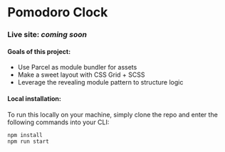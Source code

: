 # Pomodoro Clock

### Live site: _coming soon_

#### Goals of this project:

- Use Parcel as module bundler for assets
- Make a sweet layout with CSS Grid + SCSS
- Leverage the revealing module pattern to structure logic

#### Local installation:

To run this locally on your machine, simply clone the repo and enter the following commands into your CLI:

```
npm install
npm run start
```